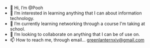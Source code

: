 - 👋 Hi, I’m @Pooh
- 👀 I’m interested in learning anything that I can about information technology.
- 🌱 I’m currently learning networking through a course I'm taking at school.
- 💞️ I’m looking to collaborate on anything that I can be of use on.
- 📫 How to reach me, through email... greenlanternxiv@gmail.com

<!---
AlohaFresh/AlohaFresh is a ✨ special ✨ repository because its `README.md` (this file) appears on your GitHub profile.
You can click the Preview link to take a look at your changes.
--->
